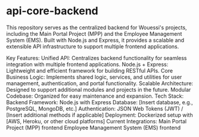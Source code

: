 # api-core-backend

This repository serves as the centralized backend for Wouessi's projects, including the Main Portal Project (MPP) and the Employee Management System (EMS). Built with Node.js and Express, it provides a scalable and extensible API infrastructure to support multiple frontend applications.

Key Features:
Unified API: Centralizes backend functionality for seamless integration with multiple frontend applications.
Node.js + Express: Lightweight and efficient framework for building RESTful APIs.
Core Business Logic: Implements shared logic, services, and utilities for user management, authentication, and portal functionality.
Scalable Architecture: Designed to support additional modules and projects in the future.
Modular Codebase: Organized for easy maintenance and expansion.
Tech Stack:
Backend Framework: Node.js with Express
Database: [Insert database, e.g., PostgreSQL, MongoDB, etc.]
Authentication: JSON Web Tokens (JWT) / [Insert additional methods if applicable]
Deployment: Dockerized setup with [AWS, Heroku, or other cloud platforms]
Current Integrations:
Main Portal Project (MPP) frontend
Employee Management System (EMS) frontend
